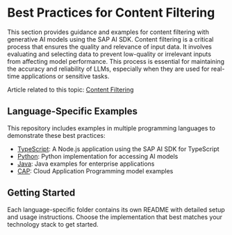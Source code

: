 # Best Practices for Content Filtering

This section provides guidance and examples for content filtering with generative AI models using the SAP AI SDK. Content filtering is a critical process that ensures the quality and relevance of input data. It involves evaluating and selecting data to prevent low-quality or irrelevant inputs from affecting model performance. This process is essential for maintaining the accuracy and reliability of LLMs, especially when they are used for real-time applications or sensitive tasks.


Article related to this topic: [Content Filtering](https://sap.sharepoint.com/sites/210313/SitePages/GenAI%20-%20Plain%20-%20Orchestrated%20-%20Content%20Filtering.aspx)

## Language-Specific Examples

This repository includes examples in multiple programming languages to demonstrate these best practices:

- [TypeScript](./typescript/): A Node.js application using the SAP AI SDK for TypeScript
- [Python](./python/): Python implementation for accessing AI models
- [Java](./java/): Java examples for enterprise applications
- [CAP](./cap/): Cloud Application Programming model examples

## Getting Started

Each language-specific folder contains its own README with detailed setup and usage instructions. Choose the implementation that best matches your technology stack to get started.
